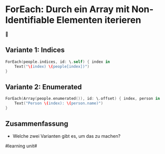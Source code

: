 # ForEach: Durch ein Array mit Non-Identifiable Elementen iterieren
🔁

## Variante 1: Indices
```swift
ForEach(people.indices, id: \.self) { index in
	Text("\(index) \(people[index])")
}
```

## Variante 2: Enumerated
```swift
ForEach(Array(people.enumerated()), id: \.offset) { index, person in
    Text("Person \(index): \(person.name)")
}
```


## Zusammenfassung
- Welche zwei Varianten gibt es, um das zu machen?

#learning unit#